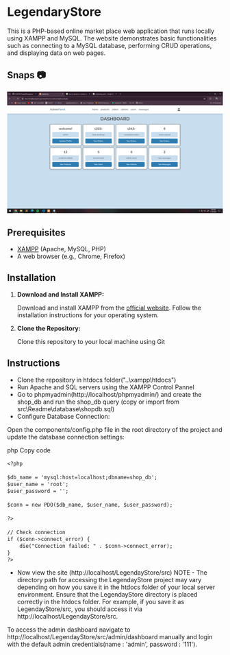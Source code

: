 # LegendaryStore

This is a PHP-based online market place web application that runs locally using XAMPP and MySQL. The website demonstrates basic functionalities such as connecting to a MySQL database, performing CRUD operations, and displaying data on web pages.

## Snaps 📷
![Image Description](src/snaps/LSadmin_1.png)

## Prerequisites

- [XAMPP](https://www.apachefriends.org/index.html) (Apache, MySQL, PHP)
- A web browser (e.g., Chrome, Firefox)

## Installation

1. **Download and Install XAMPP:**

   Download and install XAMPP from the [official website](https://www.apachefriends.org/index.html). Follow the installation instructions for your operating system.

2. **Clone the Repository:**

   Clone this repository to your local machine using Git
   
## Instructions 

- Clone the repository in htdocs folder("..\xampp\htdocs")
- Run Apache and SQL servers using the XAMPP Control Pannel
- Go to phpmyadmin(http://localhost/phpmyadmin/) and create the shop_db and run the shop_db query (copy or import from src\Readme\database\shopdb.sql)
- Configure Database Connection:

Open the components/config.php file in the root directory of the project and update the database connection settings:

php
Copy code
```
<?php

$db_name = 'mysql:host=localhost;dbname=shop_db';
$user_name = 'root';
$user_password = '';

$conn = new PDO($db_name, $user_name, $user_password);

?>

// Check connection
if ($conn->connect_error) {
    die("Connection failed: " . $conn->connect_error);
}
?>
```
- Now view the site (http://localhost/LegendayStore/src)
NOTE - The directory path for accessing the LegendayStore project may vary depending on how you save it in the htdocs folder of your local server environment. Ensure that the LegendayStore directory is placed correctly in the htdocs folder. For example, if you save it as LegendayStore/src, you should access it via http://localhost/LegendayStore/src.

To access the admin dashboard navigate to http://localhost/LegendayStore/src/admin/dashboard manually and login with the default admin credentials(name : 'admin', password : '111').
